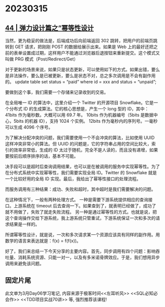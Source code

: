 # 20230315

## [44 | 弹力设计篇之“幂等性设计](https://time.geekbang.org/column/article/4050?cid=100002201)

当然，更为稳妥的做法是，后端成功后向前端返回 302 跳转，把用户的前端页跳转到 GET 请求，把刚刚 POST 的数据给展示出来。如果是 Web 上的最好还把之前的表单设置成过期，这样用户不能通过浏览器后退按钮来重新提交。这个模式又叫做 PRG 模式（Post/Redirect/Get）

对于更新的场景来说，如果只是状态更新，可以使用如下的方式。如果出错，要么是非法操作，要么是已被更新，要么是状态不对，总之多次调用是不会有副作用的。 update table set status = “paid” where id = xxx and status = “unpaid”;

要做到这个事，我们需要一个存储来记录收到的交易。

在全局唯一 ID 的算法中，这里介绍一个 Twitter 的开源项目 Snowflake。它是一个分布式 ID 的生成算法。它的核心思想是，产生一个 long 型的 ID，其中： 41bits 作为毫秒数。大概可以用 69.7 年。 10bits 作为机器编号（5bits 是数据中心，5bits 的机器 ID），支持 1024 个实例。 12bits 作为毫秒内的序列号。一毫秒可以生成 4096 个序号。

为了解决分配冲突的问题，我们需要使用一个不会冲突的算法，比如使用 UUID 这样冲突非常小的算法。但 UUID 的问题是，它的字符串占用的空间比较大，索引的效率非常低，生成的 ID 太过于随机，完全不是人读的，而且没有递增，如果要按前后顺序排序的话，基本不可能。

决手段可以是超时后查询调用结果，也可以是在被调用的服务中实现幂等性。为了在分布式系统中实现幂等性，我们需要实现全局 ID。Twitter 的 Snowflake 就是一个比较好用的全局 ID 实现。最后，我给出了幂等性接口的处理流程。

而服务调用有三种结果：成功、失败和超时，其中超时是我们需要解决的问题。

在这种情况下，一般有两种处理方式。 一种是需要下游系统提供相应的查询接口。上游系统在 timeout 后去查询一下。如果查到了，就表明已经做了，成功了就不用做了，失败了就走失败流程。 另一种是通过幂等性的方式。也就是说，把这个查询操作交给下游系统，我上游系统只管重试，下游系统保证一次和多次的请求结果是一样的。

所谓幂等性设计，就是说，一次和多次请求某一个资源应该具有同样的副作用。用数学的语言来表达就是：f(x) = f(f(x))。

好了，我们来总结一下今天分享的主要内容。首先，同步调用有四个问题：影响吞吐量、消耗系统资源、只能一对一，以及有多米诺骨牌效应。于是，我们想用异步调用来避免该问题。


## 固定片尾

此文单为3月Day06学习笔记, 内容来源于极客时间<<左耳听风>> <<SQL必知必会作>> <<TDD项目实战70讲>> 等, 强烈推荐该课程!